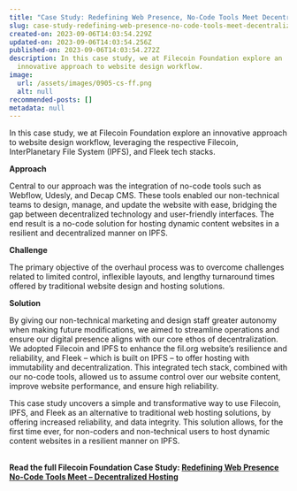 ```yaml
---
title: "Case Study: Redefining Web Presence, No-Code Tools Meet Decentralized Hosting"
slug: case-study-redefining-web-presence-no-code-tools-meet-decentralized-hosting
created-on: 2023-09-06T14:03:54.229Z
updated-on: 2023-09-06T14:03:54.256Z
published-on: 2023-09-06T14:03:54.272Z
description: In this case study, we at Filecoin Foundation explore an
  innovative approach to website design workflow.
image:
  url: /assets/images/0905-cs-ff.png
  alt: null
recommended-posts: []
metadata: null
---
```


In this case study, we at Filecoin Foundation explore an innovative approach to website design workflow, leveraging the respective Filecoin, InterPlanetary File System (IPFS), and Fleek tech stacks.

**Approach**

Central to our approach was the integration of no-code tools such as Webflow, Udesly, and Decap CMS. These tools enabled our non-technical teams to design, manage, and update the website with ease, bridging the gap between decentralized technology and user-friendly interfaces. The end result is a no-code solution for hosting dynamic content websites in a resilient and decentralized manner on IPFS.

**Challenge**

The primary objective of the overhaul process was to overcome challenges related to limited control, inflexible layouts, and lengthy turnaround times offered by traditional website design and hosting solutions.

**Solution**

By giving our non-technical marketing and design staff greater autonomy when making future modifications, we aimed to streamline operations and ensure our digital presence aligns with our core ethos of decentralization. We adopted Filecoin and IPFS to enhance the fil.org website’s resilience and reliability, and Fleek – which is built on IPFS – to offer hosting with immutability and decentralization. This integrated tech stack, combined with our no-code tools, allowed us to assume control over our website content, improve website performance, and ensure high reliability.

This case study uncovers a simple and transformative way to use Filecoin, IPFS, and Fleek as an alternative to traditional web hosting solutions, by offering increased reliability, and data integrity. This solution allows, for the first time ever, for non-coders and non-technical users to host dynamic content websites in a resilient manner on IPFS.

**\
Read the full Filecoin Foundation Case Study: [Redefining Web Presence No-Code Tools Meet – Decentralized Hosting](https://fil-foundation.on.fleek.co/hosting/FF-Redefining-Web-Presence.pdf)**
